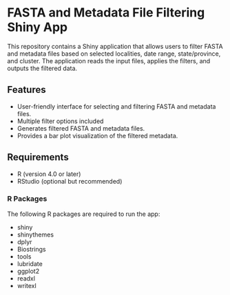 # FASTA and Metadata File Filtering Shiny App

This repository contains a Shiny application that allows users to filter FASTA and metadata files based on selected localities, date range, state/province, and cluster. The application reads the input files, applies the filters, and outputs the filtered data.

## Features

- User-friendly interface for selecting and filtering FASTA and metadata files.
- Multiple filter options included
- Generates filtered FASTA and metadata files.
- Provides a bar plot visualization of the filtered metadata.

## Requirements

- R (version 4.0 or later)
- RStudio (optional but recommended)

### R Packages

The following R packages are required to run the app:

- shiny
- shinythemes
- dplyr
- Biostrings
- tools
- lubridate
- ggplot2
- readxl
- writexl

